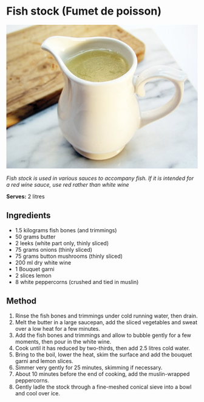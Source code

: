 # Fish stock (Fumet de poisson)

![Fish stock (Fumet de poisson)](resources/fish-stock.jpg)

*Fish stock is used in various sauces to accompany fish. If it is intended for a red wine sauce, use red rather than white wine*

**Serves:** 2 litres

## Ingredients
- 1.5 kilograms fish bones (and trimmings)
- 50 grams butter
- 2 leeks (white part only, thinly sliced)
- 75 grams onions (thinly sliced)
- 75 grams button mushrooms (thinly sliced)
- 200 ml dry white wine
- 1 Bouquet garni
- 2 slices lemon
- 8 white peppercorns (crushed and tied in muslin)

## Method
1. Rinse the fish bones and trimmings under cold running water, then drain. 
1. Melt the butter in a large saucepan, add the sliced vegetables and sweat over a low heat for a few minutes.
1. Add the fish bones and trimmings and allow to bubble gently for a few moments, then pour in the white wine. 
1. Cook until it has reduced by two-thirds, then add 2.5 litres cold water. 
1. Bring to the boil, lower the heat, skim the surface and add the bouquet garni and lemon slices.
1. Simmer very gently for 25 minutes, skimming if necessary. 
1. About 10 minutes before the end of cooking, add the muslin-wrapped peppercorns.
1. Gently ladle the stock through a fine-meshed conical sieve into a bowl and cool over ice.
